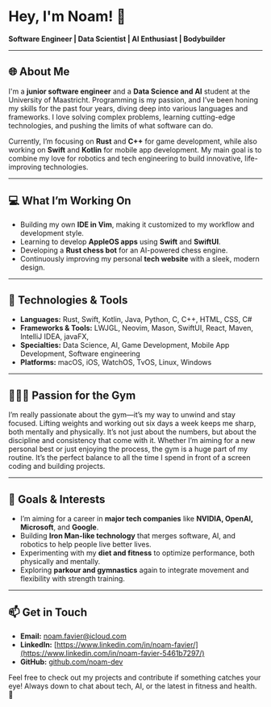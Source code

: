 # Hey, I'm Noam! 👋

**Software Engineer | Data Scientist | AI Enthusiast | Bodybuilder**

---

## 🌐 About Me

I'm a **junior software engineer** and a **Data Science and AI** student at the University of Maastricht. Programming is my passion, and I’ve been honing my skills for the past four years, diving deep into various languages and frameworks. I love solving complex problems, learning cutting-edge technologies, and pushing the limits of what software can do.

Currently, I’m focusing on **Rust** and **C++** for game development, while also working on **Swift** and **Kotlin** for mobile app development. My main goal is to combine my love for robotics and tech engineering to build innovative, life-improving technologies.

---

## 💻 What I’m Working On

- Building my own **IDE in Vim**, making it customized to my workflow and development style.
- Learning to develop **AppleOS apps** using **Swift** and **SwiftUI**.
- Developing a **Rust chess bot** for an AI-powered chess engine.
- Continuously improving my personal **tech website** with a sleek, modern design.

---

## 🚀 Technologies & Tools

- **Languages:** Rust, Swift, Kotlin, Java, Python, C, C++, HTML, CSS, C#
- **Frameworks & Tools:** LWJGL, Neovim, Mason, SwiftUI, React, Maven, IntelliJ IDEA, javaFX, 
- **Specialties:** Data Science, AI, Game Development, Mobile App Development, Software engineering
- **Platforms:** macOS, iOS, WatchOS, TvOS, Linux, Windows

---

## 🏋🏻‍♂️ Passion for the Gym

I’m really passionate about the gym—it’s my way to unwind and stay focused. Lifting weights and working out six days a week keeps me sharp, both mentally and physically. It’s not just about the numbers, but about the discipline and consistency that come with it. Whether I’m aiming for a new personal best or just enjoying the process, the gym is a huge part of my routine. It’s the perfect balance to all the time I spend in front of a screen coding and building projects.

---

## 🔭 Goals & Interests

- I’m aiming for a career in **major tech companies** like **NVIDIA, OpenAI, Microsoft**, and **Google**.
- Building **Iron Man-like technology** that merges software, AI, and robotics to help people live better lives.
- Experimenting with my **diet and fitness** to optimize performance, both physically and mentally.
- Exploring **parkour and gymnastics** again to integrate movement and flexibility with strength training.

---

## 📫 Get in Touch

- **Email:** [noam.favier@icloud.com](mailto:noam.favier@icloud.com)
- **LinkedIn:** [https://www.linkedin.com/in/noam-favier/](https://www.linkedin.com/in/noam-favier-5461b7297/)
- **GitHub:** [github.com/noam-dev](https://youtu.be/dQw4w9WgXcQ?si=MRZFkwi9U0cl0J4R)

Feel free to check out my projects and contribute if something catches your eye! Always down to chat about tech, AI, or the latest in fitness and health. 💬
